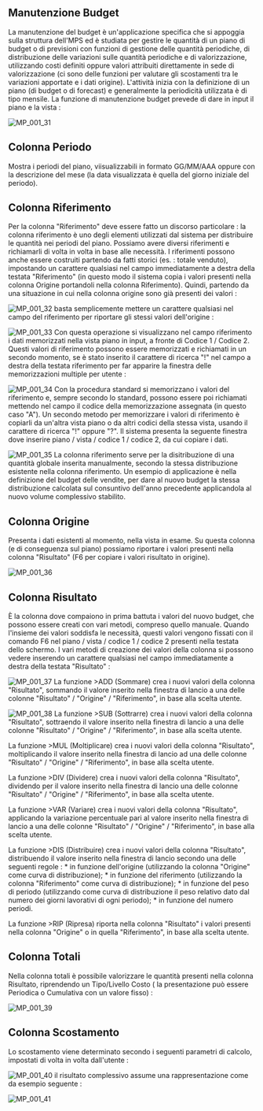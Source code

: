 ## Manutenzione Budget
La manutenzione del budget è un'applicazione specifica che si appoggia sulla struttura dell'MPS ed è studiata per gestire le quantità di un piano di budget o di previsioni con funzioni di gestione delle
quantità periodiche, di distribuzione delle variazioni sulle quantità periodiche e di valorizzazione, utilizzando costi definiti oppure valori attribuiti direttamente in sede di valorizzazione (ci sono delle funzioni per valutare gli scostamenti tra le variazioni apportate e i dati origine).
L'attività inizia con la definizione di un piano (di budget o di forecast) e generalmente la periodicità utilizzata è di tipo mensile.
La funzione di manutenzione budget prevede di dare in input il piano e la vista : 

![MP_001_31](http://localhost:3000/immagini/MBDOC_OGG-P_MPBMPR/MP_001_31.png)
## Colonna Periodo
Mostra i periodi del piano, viisualizzabili in formato GG/MM/AAA oppure con la descrizione del mese (la data visualizzata è quella del giorno iniziale del periodo).

## Colonna Riferimento
Per la colonna "Riferimento" deve essere fatto un discorso particolare :  la colonna riferimento è uno degli elementi utilizzati dal sistema per distribuire le quantità nei periodi del piano.
Possiamo avere diversi riferimenti e richiamarli di volta in volta in base alle necessità.
I riferimenti possono anche essere costruiti partendo da fatti storici (es. :  totale venduto), impostando un carattere qualsiasi nel campo immediatamente a destra della testata "Riferimento" (in questo modo il sistema copia i valori presenti nella colonna Origine portandoli nella colonna Riferimento).
Quindi, partendo da una situazione in cui nella colonna origine sono già presenti dei valori : 

![MP_001_32](http://localhost:3000/immagini/MBDOC_OGG-P_MPBMPR/MP_001_32.png)
basta semplicemente mettere un carattere qualsiasi nel campo del riferimento per riportare gli stessi valori dell'origine : 

![MP_001_33](http://localhost:3000/immagini/MBDOC_OGG-P_MPBMPR/MP_001_33.png)
Con questa operazione si visualizzano nel campo riferimento i dati memorizzati nella vista piano in input, a fronte di Codice 1 / Codice 2.
Questi valori di riferimento possono essere memorizzati e richiamati in un secondo momento, se è stato inserito il carattere di ricerca "!" nel campo a destra della testata riferimento per far apparire la
finestra delle memorizzazioni multiple per utente : 

![MP_001_34](http://localhost:3000/immagini/MBDOC_OGG-P_MPBMPR/MP_001_34.png)
Con la procedura standard si memorizzano i valori del riferimento e, sempre secondo lo standard, possono essere poi richiamati mettendo nel campo il codice della memorizzazione assegnata (in questo caso "A").
Un secondo metodo per memorizzare i valori di riferimento è copiarli da un'altra vista piano o da altri codici della stessa vista, usando il carattere di ricerca "!" oppure "?".
Il sistema presenta la seguente finestra dove inserire piano / vista / codice 1 / codice 2, da cui copiare i dati.

![MP_001_35](http://localhost:3000/immagini/MBDOC_OGG-P_MPBMPR/MP_001_35.png)
La colonna riferimento serve per la disitribuzione di una quantità globale inserita manualmente, secondo la stessa distribuzione esistente nella colonna riferimento.
Un esempio di applicazione è nella definizione del budget delle vendite, per dare al nuovo budget la stessa distribuzione calcolata sul consuntivo dell'anno precedente applicandola al nuovo volume complessivo stabilito.

## Colonna Origine
Presenta i dati esistenti al momento, nella vista in esame. Su questa colonna (e di conseguenza sul piano) possiamo riportare i valori presenti nella colonna "Risultato" (F6 per copiare i valori risultato in origine).

![MP_001_36](http://localhost:3000/immagini/MBDOC_OGG-P_MPBMPR/MP_001_36.png)
## Colonna Risultato
È la colonna dove compaiono in prima battuta i valori del nuovo budget, che possono essere creati con vari metodi, compreso quello manuale.
Quando l'insieme dei valori soddisfa le necessità, questi valori vengono fissati con il comando F6 nel piano / vista / codice 1 / codice 2 presenti nella testata dello schermo.
I vari metodi di creazione dei valori della colonna si possono vedere inserendo un carattere qualsiasi nel campo immediatamente a destra della testata "Risultato" : 

![MP_001_37](http://localhost:3000/immagini/MBDOC_OGG-P_MPBMPR/MP_001_37.png)
La funzione >ADD (Sommare) crea i nuovi valori della colonna "Risultato", sommando il valore inserito nella finestra di lancio a una delle colonne "Risultato" / "Origine" / "Riferimento", in base
alla scelta utente.

![MP_001_38](http://localhost:3000/immagini/MBDOC_OGG-P_MPBMPR/MP_001_38.png)
La funzione >SUB (Sottrarre) crea i nuovi valori della colonna "Risultato",  sottraendo il valore inserito nella finestra di lancio a una delle colonne "Risultato" / "Origine" / "Riferimento", in base alla scelta utente.

La funzione >MUL (Moltiplicare) crea i nuovi valori della colonna "Risultato", moltiplicando il valore inserito nella finestra di lancio ad una delle colonne "Risultato" / "Origine" / "Riferimento", in base alla scelta utente.

La funzione >DIV (Dividere) crea i nuovi valori della colonna "Risultato", dividendo per il valore inserito nella finestra di lancio una delle colonne "Risultato" / "Origine" / "Riferimento", in base alla
scelta utente.

La funzione >VAR (Variare) crea i nuovi valori della colonna "Risultato", applicando la variazione percentuale pari al valore inserito nella finestra di lancio a una delle colonne "Risultato" / "Origine" / "Riferimento", in base alla scelta utente.

La funzione >DIS (Distribuire) crea i nuovi valori della colonna "Risultato", distribuendo il valore inserito nella finestra di lancio secondo una delle seguenti regole : 
 \* in funzione dell'origine (utilizzando la colonna "Origine" come curva di distribuzione);
 \* in funzione del riferimento (utilizzando la colonna "Riferimento" come curva di distribuzione);
 \* in funzione del peso di periodo (utilizzando come curva di distribuzione il peso relativo dato dal numero dei giorni lavorativi di ogni periodo);
 \* in funzione del numero periodi.

La funzione >RIP (Ripresa) riporta nella colonna "Risultato" i valori presenti nella colonna "Origine" o in quella "Riferimento", in base alla scelta utente.

## Colonna Totali
Nella colonna totali è possibile valorizzare le quantità presenti nella colonna Risultato, riprendendo un Tipo/Livello Costo ( la presentazione può essere Periodica o Cumulativa con un valore fisso) : 

![MP_001_39](http://localhost:3000/immagini/MBDOC_OGG-P_MPBMPR/MP_001_39.png)
## Colonna Scostamento
Lo scostamento viene determinato secondo i seguenti parametri di calcolo, impostati di volta in volta dall'utente : 

![MP_001_40](http://localhost:3000/immagini/MBDOC_OGG-P_MPBMPR/MP_001_40.png)
il risultato complessivo assume una rappresentazione come da esempio seguente : 

![MP_001_41](http://localhost:3000/immagini/MBDOC_OGG-P_MPBMPR/MP_001_41.png)